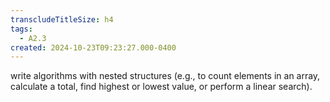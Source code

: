 ```yaml
---
transcludeTitleSize: h4
tags:
  - A2.3
created: 2024-10-23T09:23:27.000-0400
---
```

write algorithms with nested structures (e.g., to count elements in an array, calculate a total, find highest or lowest value, or perform a linear search).